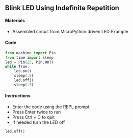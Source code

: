 ## Blink LED Using Indefinite Repetition

#### Materials
 - Assembled circuit from MicroPython driven LED Example

#### Code
```Python
from machine import Pin
from time import sleep
led = Pin(25, Pin.OUT)
while True:
    led.on()
    sleep(.5)
    led.off()
    sleep(.5)
```

#### Instructions
 - Enter the code using the REPL prompt
 - Press Enter twice to run
 - Press Ctrl + C to quit
 - If needed turn the LED off
 ```Python
led.off()
 ```
